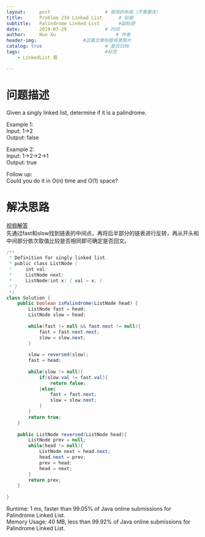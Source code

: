 ```yaml
---
layout:     post   				    # 使用的布局（不需要改）
title:      Problem 234 Linked List      # 标题 
subtitle:   Palindrome Linked List       #副标题
date:       2019-07-29				# 时间
author:     Nuo Xu 						# 作者
header-img:              	#这篇文章标题背景图片
catalog: true 						# 是否归档
tags:								#标签
    - LinkedList 易

---
```

# 问题描述
Given a singly linked list, determine if it is a palindrome.

Example 1:  
Input: 1->2  
Output: false  

Example 2:  
Input: 1->2->2->1  
Output: true  

Follow up:  
Could you do it in O(n) time and O(1) space?  
# 解决思路
[视频解答](https://www.youtube.com/watch?v=wk4QsvwQwdQ)  
先通过fast和slow找到链表的中间点，再将后半部分的链表进行反转，再从开头和中间部分依次取值比较是否相同即可确定是否回文。
```java
/**
 * Definition for singly-linked list.
 * public class ListNode {
 *     int val;
 *     ListNode next;
 *     ListNode(int x) { val = x; }
 * }
 */
class Solution {
    public boolean isPalindrome(ListNode head) {
        ListNode fast = head;
        ListNode slow = head;
        
        while(fast != null && fast.next != null){
            fast = fast.next.next;
            slow = slow.next;
        }
        
        slow = reversed(slow);
        fast = head;
        
        while(slow != null){
            if(slow.val != fast.val){
                return false;
            }else{
                fast = fast.next;
                slow = slow.next;
            }
        }
        return true;
    }   
    
    public ListNode reversed(ListNode head){
        ListNode prev = null;
        while(head != null){
            ListNode next = head.next;
            head.next = prev;
            prev = head;
            head = next;
        }
        return prev;
    } 
    
}
```
Runtime: 1 ms, faster than 99.05% of Java online submissions for Palindrome Linked List.  
Memory Usage: 40 MB, less than 99.92% of Java online submissions for Palindrome Linked List.